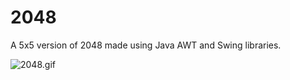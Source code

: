# 2048
A 5x5 version of 2048 made using Java AWT and Swing libraries.

![2048.gif](https://raw.githubusercontent.com/mubarizafzal/2048/master/2048.gif)
